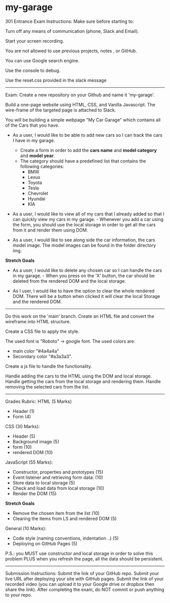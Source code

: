 # my-garage

301 Entrance Exam
Instructions:
Make sure before starting to:

Turn off any means of communication (phone, Slack and Email).

Start your screen recording.

You are not allowed to use previous projects, notes , or GitHub.

You can use Google search engine.

Use the console to debug.

Use the reset.css provided in the slack message
******************************************************
Exam:
Create a new repository on your Github and name it 'my-garage'.

Build a one-page website using HTML, CSS, and Vanilla Javascript. The wire-frame of the targeted page is attached to Slack.

You will be building a simple webpage "My Car Garage" which contains all of the Cars that you have.

- As a user, I would like to be able to add new cars so I can track the cars I have in my garage. 
    - Create a form in order to add the **cars name** and **model category** and **model year**. 
    - The category should have a predefined list that contains the following categories: 
        - BMW
        - Lexus
        - Toyota
        - Tesla
        - Chevrolet
        - Hyundai
        - KIA

- As a user, I would like to view all of my cars that I already added so that I can quickly view my cars in my garage. - Whenever you add a car using the form, you should use the local storage in order to get all the cars from it and render them  using DOM.

- As a user, I would like to see along side the car information, the cars model image. The model images can be found in the folder directory img.

**Stretch Goals**
- As a user, I would like to delete any chosen car so I can handle the cars in my garage. - When you press on the 'X' button, the car should be deleted from the rendered DOM and the local storage.

- As I user, I would like to have the option to clear the whole rendered DOM. There will be a button when clicked it will clear the local Storage and the rendered DOM.

******************************************************
Do this work on the 'main' branch.
Create an HTML file and convert the wireframe into HTML structure.

Create a CSS file to apply the style.

The used font is "Roboto" -> google font.
The used colors are: 
- main color "#4a4a4a" 
- Secondary color "#a3a3a3".

Create a js file to handle the functionality.

Handle adding the cars to the HTML using the DOM and local storage.
Handle getting the cars from the local storage and rendering them.
Handle removing the selected cars from the list.
******************************************************
Grades Rubric:
HTML (5 Marks) 
- Header (1)
- Form (4)

CSS (30 Marks): 
- Header (5) 
- Background image (5)
- form (10) 
- rendered DOM (10)

JavaScript (55 Marks): 
- Constructor, properties and prototypes (15)
- Event listener and retrieving form data: (10) 
- Store data to local storage (5)
- Check and load data from local storage (10)
- Render the DOM (15) 


**Stretch Goals** 
- Remove the chosen item from the list (10)
- Clearing the items from LS and rendered DOM (5)

General (10 Marks):
- Code style (naming conventions, indentation ..) (5)
- Deploying on GitHub Pages (5)

P.S.: you MUST use constructor and local storage in order to solve this problem PLUS when you refresh the page, all the data should be persistent.
******************************************************
Submission Instructions:
Submit the link of your GitHub repo.
Submit your live URL after deploying your site with GitHub pages.
Submit the link of your recorded video (you can upload it to your Google drive or dropbox then share the link).
After completing the exam, do NOT commit or push anything to your repo.